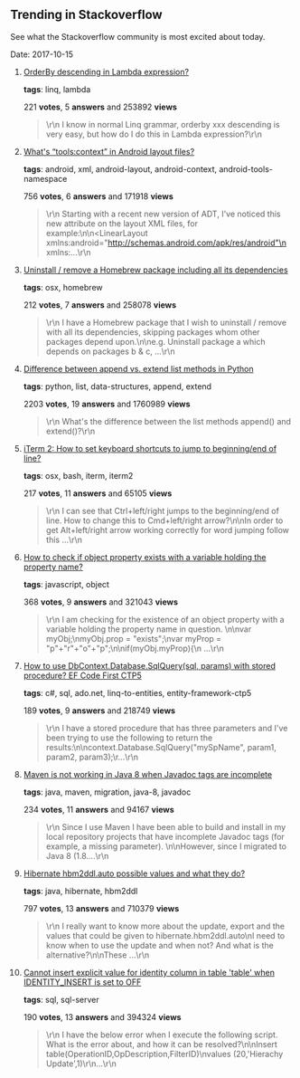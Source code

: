 ## Trending in Stackoverflow

See what the Stackoverflow community is most excited about today.

Date: 2017-10-15


1. [OrderBy descending in Lambda expression?](https://stackoverflow.com/questions/1635497/orderby-descending-in-lambda-expression)

    **tags**: linq, lambda
            
    221 **votes**, 5 **answers** and 253892 **views**

    > \r\n            I know in normal Linq grammar, orderby xxx descending is very easy, but how do I do this in Lambda expression?\r\n        

    
2. [What's “tools:context” in Android layout files?](https://stackoverflow.com/questions/11078487/whats-toolscontext-in-android-layout-files)

    **tags**: android, xml, android-layout, android-context, android-tools-namespace
            
    756 **votes**, 6 **answers** and 171918 **views**

    > \r\n            Starting with a recent new version of ADT, I've noticed this new attribute on the layout XML files, for example:\n\n<LinearLayout xmlns:android="http://schemas.android.com/apk/res/android"\n    xmlns:...\r\n        

    
3. [Uninstall / remove a Homebrew package including all its dependencies](https://stackoverflow.com/questions/7323261/uninstall-remove-a-homebrew-package-including-all-its-dependencies)

    **tags**: osx, homebrew
            
    212 **votes**, 7 **answers** and 258078 **views**

    > \r\n            I have a Homebrew package that I wish to uninstall / remove with all its dependencies, skipping packages whom other packages depend upon.\n\ne.g. Uninstall package a which depends on packages b & c, ...\r\n        

    
4. [Difference between append vs. extend list methods in Python](https://stackoverflow.com/questions/252703/difference-between-append-vs-extend-list-methods-in-python)

    **tags**: python, list, data-structures, append, extend
            
    2203 **votes**, 19 **answers** and 1760989 **views**

    > \r\n            What's the difference between the list methods append() and extend()?\r\n        

    
5. [iTerm 2: How to set keyboard shortcuts to jump to beginning/end of line?](https://stackoverflow.com/questions/6205157/iterm-2-how-to-set-keyboard-shortcuts-to-jump-to-beginning-end-of-line)

    **tags**: osx, bash, iterm, iterm2
            
    217 **votes**, 11 **answers** and 65105 **views**

    > \r\n            I can see that Ctrl+left/right jumps to the beginning/end of line. How to change this to Cmd+left/right arrow?\n\nIn order to get Alt+left/right arrow working correctly for word jumping follow this ...\r\n        

    
6. [How to check if object property exists with a variable holding the property name?](https://stackoverflow.com/questions/11040472/how-to-check-if-object-property-exists-with-a-variable-holding-the-property-name)

    **tags**: javascript, object
            
    368 **votes**, 9 **answers** and 321043 **views**

    > \r\n            I am checking for the existence of an object property with a variable holding the property name in question. \n\nvar myObj;\nmyObj.prop = "exists";\nvar myProp = "p"+"r"+"o"+"p";\n\nif(myObj.myProp){\n    ...\r\n        

    
7. [How to use DbContext.Database.SqlQuery<TElement>(sql, params) with stored procedure? EF Code First CTP5](https://stackoverflow.com/questions/4873607/how-to-use-dbcontext-database-sqlquerytelementsql-params-with-stored-proced)

    **tags**: c#, sql, ado.net, linq-to-entities, entity-framework-ctp5
            
    189 **votes**, 9 **answers** and 218749 **views**

    > \r\n            I have a stored procedure that has three parameters and I've been trying to use the following to return the results:\n\ncontext.Database.SqlQuery<myEntityType>("mySpName", param1, param2, param3);\r...\r\n        

    
8. [Maven is not working in Java 8 when Javadoc tags are incomplete](https://stackoverflow.com/questions/15886209/maven-is-not-working-in-java-8-when-javadoc-tags-are-incomplete)

    **tags**: java, maven, migration, java-8, javadoc
            
    234 **votes**, 11 **answers** and 94167 **views**

    > \r\n            Since I use Maven I have been able to build and install in my local repository projects that have incomplete Javadoc tags (for example, a missing parameter). \n\nHowever, since I migrated to Java 8 (1.8....\r\n        

    
9. [Hibernate hbm2ddl.auto possible values and what they do?](https://stackoverflow.com/questions/438146/hibernate-hbm2ddl-auto-possible-values-and-what-they-do)

    **tags**: java, hibernate, hbm2ddl
            
    797 **votes**, 13 **answers** and 710379 **views**

    > \r\n            I really want to know more about the update, export and the values that could be given to hibernate.hbm2ddl.auto\nI need to know when to use the update and when not? And what is the alternative?\n\nThese ...\r\n        

    
10. [Cannot insert explicit value for identity column in table 'table' when IDENTITY_INSERT is set to OFF](https://stackoverflow.com/questions/1334012/cannot-insert-explicit-value-for-identity-column-in-table-table-when-identity)

    **tags**: sql, sql-server
            
    190 **votes**, 13 **answers** and 394324 **views**

    > \r\n            I have the below error when I execute the following script. What is the error about, and how it can be resolved?\n\nInsert table(OperationID,OpDescription,FilterID)\nvalues (20,'Hierachy Update',1)\r\n...\r\n        

    